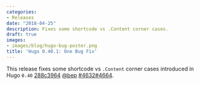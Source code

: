 ```yaml
---
categories:
- Releases
date: "2018-04-25"
description: Fixes some shortcode vs .Content corner cases.
draft: true
images:
- images/blog/hugo-bug-poster.png
title: 'Hugo 0.40.1: One Bug Fix'
---
```


	

This release fixes some shortcode vs `.Content` corner cases introduced in Hugo `0.40` [288c3964](https://github.com/gohugoio/hugo/commit/288c39643906b4194a0a6acfbaf87cb0fbdeb361) [@bep](https://github.com/bep) [#4632](https://github.com/gohugoio/hugo/issues/4632)[#4664](https://github.com/gohugoio/hugo/issues/4664).






